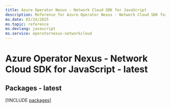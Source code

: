 ```yaml
---
title: Azure Operator Nexus - Network Cloud SDK for JavaScript
description: Reference for Azure Operator Nexus - Network Cloud SDK for JavaScript
ms.date: 02/24/2025
ms.topic: reference
ms.devlang: javascript
ms.service: operatornexus-networkcloud
---
```

# Azure Operator Nexus - Network Cloud SDK for JavaScript - latest
## Packages - latest
[!INCLUDE [packages](operator-nexus---network-cloud-index.md)]
